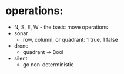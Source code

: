 # operations:
  * N, S, E, W - the basic move operations
  * sonar
    * row, column, or quadrant: 1 true, 1 false
  * drone
    * quadrant -> Bool
  * silent
    * go non-deterministic
